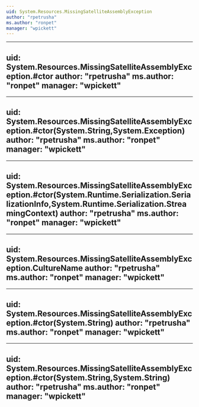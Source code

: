 ```yaml
---
uid: System.Resources.MissingSatelliteAssemblyException
author: "rpetrusha"
ms.author: "ronpet"
manager: "wpickett"
---
```


---
uid: System.Resources.MissingSatelliteAssemblyException.#ctor
author: "rpetrusha"
ms.author: "ronpet"
manager: "wpickett"
---

---
uid: System.Resources.MissingSatelliteAssemblyException.#ctor(System.String,System.Exception)
author: "rpetrusha"
ms.author: "ronpet"
manager: "wpickett"
---

---
uid: System.Resources.MissingSatelliteAssemblyException.#ctor(System.Runtime.Serialization.SerializationInfo,System.Runtime.Serialization.StreamingContext)
author: "rpetrusha"
ms.author: "ronpet"
manager: "wpickett"
---

---
uid: System.Resources.MissingSatelliteAssemblyException.CultureName
author: "rpetrusha"
ms.author: "ronpet"
manager: "wpickett"
---

---
uid: System.Resources.MissingSatelliteAssemblyException.#ctor(System.String)
author: "rpetrusha"
ms.author: "ronpet"
manager: "wpickett"
---

---
uid: System.Resources.MissingSatelliteAssemblyException.#ctor(System.String,System.String)
author: "rpetrusha"
ms.author: "ronpet"
manager: "wpickett"
---
